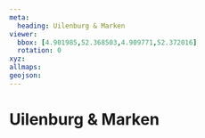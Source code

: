 ```yaml
---
meta:
  heading: Uilenburg & Marken
viewer:
  bbox: [4.901985,52.368503,4.909771,52.372016]
  rotation: 0
xyz:
allmaps:
geojson:
---
```

# Uilenburg & Marken
